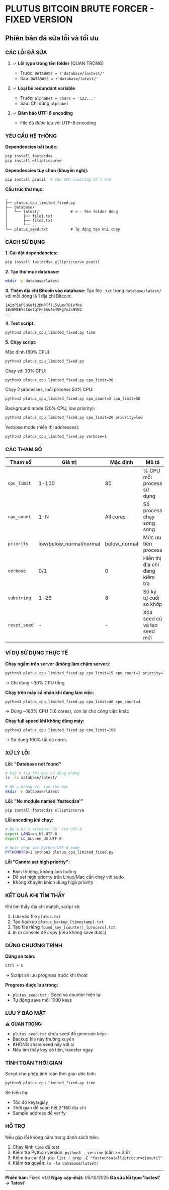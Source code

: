 # PLUTUS BITCOIN BRUTE FORCER - FIXED VERSION
## Phiên bản đã sửa lỗi và tối ưu

### CÁC LỖI ĐÃ SỬA

1. ✓ **Lỗi typo trong tên folder** (QUAN TRỌNG)
   - Trước: `DATABASE = r'database/lastest/'`
   - Sau: `DATABASE = r'database/latest/'`

2. ✓ **Loại bỏ redundant variable**
   - Trước: `alphabet = chars = '123...'`
   - Sau: Chỉ dùng `alphabet`

3. ✓ **Đảm bảo UTF-8 encoding**
   - File đã được lưu với UTF-8 encoding

### YÊU CẦU HỆ THỐNG

**Dependencies bắt buộc:**
```bash
pip install fastecdsa
pip install ellipticcurve
```

**Dependencies tùy chọn (khuyến nghị):**
```bash
pip install psutil  # Cho CPU limiting tốt hơn
```

**Cấu trúc thư mục:**
```
.
├── plutus_cpu_limited_fixed.py
├── database/
│   └── latest/              # <-- Tên folder đúng
│       ├── file1.txt
│       ├── file2.txt
│       └── ...
└── plutus_seed.txt          # Tự động tạo khi chạy
```

### CÁCH SỬ DỤNG

**1. Cài đặt dependencies:**
```bash
pip install fastecdsa ellipticcurve psutil
```

**2. Tạo thư mục database:**
```bash
mkdir -p database/latest
```

**3. Thêm địa chỉ Bitcoin vào database:**
Tạo file `.txt` trong `database/latest/` với mỗi dòng là 1 địa chỉ Bitcoin:
```
1A1zP1eP5QGefi2DMPTfTL5SLmv7DivfNa
1BvBMSEYstWetqTFn5Au4m4GFg7xJaNVN2
...
```

**4. Test script:**
```bash
python3 plutus_cpu_limited_fixed.py time
```

**5. Chạy script:**

Mặc định (80% CPU):
```bash
python3 plutus_cpu_limited_fixed.py
```

Chạy với 30% CPU:
```bash
python3 plutus_cpu_limited_fixed.py cpu_limit=30
```

Chạy 2 processes, mỗi process 50% CPU:
```bash
python3 plutus_cpu_limited_fixed.py cpu_count=2 cpu_limit=50
```

Background mode (20% CPU, low priority):
```bash
python3 plutus_cpu_limited_fixed.py cpu_limit=20 priority=low
```

Verbose mode (hiển thị addresses):
```bash
python3 plutus_cpu_limited_fixed.py verbose=1
```

### CÁC THAM SỐ

| Tham số | Giá trị | Mặc định | Mô tả |
|---------|---------|----------|-------|
| `cpu_limit` | 1-100 | 80 | % CPU mỗi process sử dụng |
| `cpu_count` | 1-N | All cores | Số process chạy song song |
| `priority` | low/below_normal/normal | below_normal | Mức ưu tiên process |
| `verbose` | 0/1 | 0 | Hiển thị địa chỉ đang kiểm tra |
| `substring` | 1-26 | 8 | Số ký tự cuối so khớp |
| `reset_seed` | - | - | Xóa seed cũ và tạo seed mới |

### VÍ DỤ SỬ DỤNG THỰC TẾ

**Chạy ngầm trên server (không làm chậm server):**
```bash
python3 plutus_cpu_limited_fixed.py cpu_limit=15 cpu_count=2 priority=low
```
→ Chỉ dùng ~30% CPU tổng

**Chạy trên máy cá nhân khi đang làm việc:**
```bash
python3 plutus_cpu_limited_fixed.py cpu_limit=40 cpu_count=4
```
→ Dùng ~160% CPU (1.6 cores), còn lại cho công việc khác

**Chạy full speed khi không dùng máy:**
```bash
python3 plutus_cpu_limited_fixed.py cpu_limit=100
```
→ Sử dụng 100% tất cả cores

### XỬ LÝ LỖI

**Lỗi: "Database not found"**
```bash
# Kiểm tra thư mục có đúng không
ls -la database/latest/

# Nếu không có, tạo thư mục
mkdir -p database/latest
```

**Lỗi: "No module named 'fastecdsa'"**
```bash
pip install fastecdsa ellipticcurve
```

**Lỗi encoding khi chạy:**
```bash
# Đảm bảo terminal hỗ trợ UTF-8
export LANG=en_US.UTF-8
export LC_ALL=en_US.UTF-8

# Hoặc chạy với Python UTF-8 mode
PYTHONUTF8=1 python3 plutus_cpu_limited_fixed.py
```

**Lỗi "Cannot set high priority":**
- Bình thường, không ảnh hưởng
- Để set high priority trên Linux/Mac cần chạy với sudo
- Không khuyến khích dùng high priority

### KẾT QUẢ KHI TÌM THẤY

Khi tìm thấy địa chỉ match, script sẽ:
1. Lưu vào file `plutus.txt`
2. Tạo backup `plutus_backup_[timestamp].txt`
3. Tạo file riêng `found_key_[counter]_[process].txt`
4. In ra console để copy (nếu không save được)

### DỪNG CHƯƠNG TRÌNH

**Dừng an toàn:**
```bash
Ctrl + C
```
→ Script sẽ lưu progress trước khi thoát

**Progress được lưu trong:**
- `plutus_seed.txt` - Seed và counter hiện tại
- Tự động save mỗi 1000 keys

### LƯU Ý BẢO MẬT

⚠️ **QUAN TRỌNG:**
- `plutus_seed.txt` chứa seed để generate keys
- Backup file này thường xuyên
- KHÔNG share seed này với ai
- Nếu tìm thấy key có tiền, transfer ngay

### TÍNH TOÁN THỜI GIAN

Script cho phép tính toán thời gian ước tính:
```bash
python3 plutus_cpu_limited_fixed.py time
```

Sẽ hiển thị:
- Tốc độ keys/giây
- Thời gian để scan hết 2^160 địa chỉ
- Sample address để verify

### HỖ TRỢ

Nếu gặp lỗi không nằm trong danh sách trên:
1. Chạy lệnh `time` để test
2. Kiểm tra Python version: `python3 --version` (cần >= 3.6)
3. Kiểm tra cài đặt: `pip list | grep -E "fastecdsa|ellipticcurve|psutil"`
4. Kiểm tra quyền: `ls -la database/latest/`

---

**Phiên bản:** Fixed v1.0
**Ngày cập nhật:** 05/10/2025
**Đã sửa lỗi typo 'lastest' → 'latest'**
